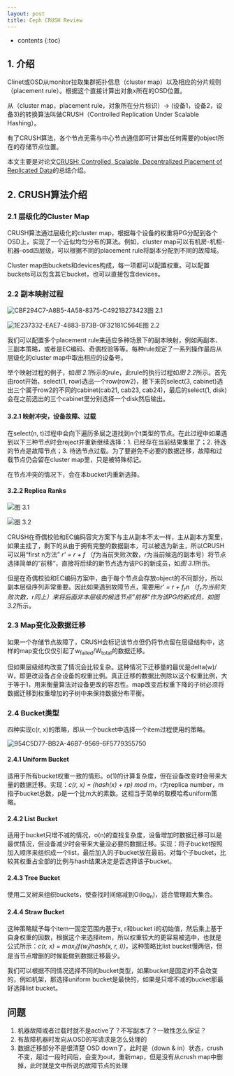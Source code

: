 ```yaml
---
layout: post
title: Ceph CRUSH Review
---
```


* contents
{:toc}

## 1. 介绍


Clinet或OSD从monitor拉取集群拓扑信息（cluster map）以及相应的分片规则（placement rule）。根据这个直接计算出对象x所在的OSD位置。

从（cluster map，placement rule，对象所在分片标识）-> (设备1，设备2，设备3)的转换算法叫做CRUSH（Controlled Replication Under Scalable Hashing）。

有了CRUSH算法，各个节点无需与中心节点通信即可计算出任何需要的object所在的存储节点位置。

本文主要是对论文[CRUSH: Controlled, Scalable, Decentralized Placement of Replicated Data](https://ceph.com/wp-content/uploads/2016/08/weil-crush-sc06.pdf)的总结介绍。



## 2. CRUSH算法介绍



### 2.1 层级化的Cluster Map

CRUSH算法通过层级化的cluster map，根据每个设备的权重将PG分配到各个OSD上，实现了一个近似均匀分布的算法。例如，cluster map可以有机房-机柜-机器-osd四层级，可以根据不同的placement rule将副本分配到不同的故障域。

Cluster map由buckets和devices构成，每一项都可以配置权重。可以配置buckets可以包含其它bucket，也可以直接包含devices。



### 2.2 副本映射过程

![CBF294C7-A8B5-4A58-8375-C4921B273423](https://ws2.sinaimg.cn/large/006tNc79ly1fgaghyjhn1j30b704ft9o.jpg)图 2.1

![1E237332-EAE7-4883-B73B-0F32181C564E](https://ws4.sinaimg.cn/large/006tNc79ly1fgagkhd1dfj30rj0cln0t.jpg)图 2.2

我们可以配置多个placement rule来适应多种场景下的副本映射，例如两副本、三副本策略，或者是EC编码、奇偶校验等等。每种rule规定了一系列操作最后从层级化的cluster map中取出相应的设备号。

举个映射过程的例子，如*图 2.1*所示的rule，此rule的执行过程如*图 2.2*所示。首先由root开始，select(1, row)选出一个row(row2)，接下来的select(3, cabinet)选出三个属于row2的不同的cabinet(cab21, cab23, cab24)，最后的select(1, disk)会在之前选出的三个cabinet里分别选择一个disk然后输出。



#### 3.2.1 映射冲突，设备故障、过载



在select(n, t)过程中会向下遍历多层之道找到n个t类型的节点。在此过程中如果遇到以下三种节点时会reject并重新继续选择：1. 已经存在当前结果集里了；2. 待选的节点是故障节点；3. 待选节点过载。为了要避免不必要的数据迁移，故障和过载节点仍会留在cluster map里，只是被特殊标记。

在节点冲突的情况下，会在本bucket内重新选择。



#### 3.2.2 Replica Ranks



![](https://ws3.sinaimg.cn/large/006tKfTcly1fgg83lm8yfj308z073wew.jpg)图 3.1



![](https://ws3.sinaimg.cn/large/006tKfTcly1fgg84nx93aj306z07wq3f.jpg)图 3.2



CRUSH在奇偶校验和EC编码容灾方案下与主从副本不太一样，主从副本方案里，如果主挂了，剩下的从由于拥有完整的数据副本，可以被选为新主，所以CRUSH可以用“first n方法” *r' = r + f* （*f*为当前失败次数，*r*为当前候选的副本号）将节点选择简单的”前移“，直接将后续的新节点选为该PG的新成员，如*图 3.1*所示。

但是在奇偶校验和EC编码方案中，由于每个节点会存放object的不同部分，所以副本层级序列非常重要。因此如果遇到故障节点，需要用*r' = r + f<sub>r</sub>n* （*f<sub>r</sub>*为当前失败次数，*r同上*）来将后面非本层级的候选节点”前移“作为该PG的新成员，如*图 3.2*所示。



### 2.3 Map变化及数据迁移

如果一个存储节点故障了，CRUSH会标记该节点但仍将节点留在层级结构中，这样的map变化仅仅引起了w<sub>failed</sub>/W<sub>total</sub>的数据迁移。

但如果层级结构改变了情况会比较复杂。这种情况下迁移量的最优是delta(w)/ W，即更改设备占全设备的权重比例。真正迁移的数据比例除以这个权重比例，大于等于1，用来衡量算法对设备更改的容忍性。map改变后权重下降的子树必须将数据迁移到权重增加的子树中来保持数据分布平衡。

### 2.4 Bucket类型

四种实现c(r, x)的策略，即从一个bucket中选择一个item过程使用的策略。

![954C5D77-BB2A-46B7-9569-6F5779355750](https://ws2.sinaimg.cn/large/006tNc79ly1fgaglm2fw4j30e303h0tn.jpg)

#### 2.4.1 Uniform Bucket

适用于所有bucket权重一致的情形。o(1)的计算复杂度，但在设备改变时会带来大量的数据迁移。实现：*c(r, x) = (hash(x) + rp) mod m*，r为replica number，m指子bucket总数，p是一个比m大的素数。这相当于简单的取模哈希uniform策略。

#### 2.4.2 List Bucket

适用于bucket只增不减的情况，o(n)的查找复杂度，设备增加时数据迁移可以是最优情况，但设备减少时会带来大量没必要的数据迁移。实现：将子bucket按照加入顺序来组织成一个list，最后加入的子bucket放在最前。对每个子bucket，比较其权重占全部的比例与hash结果决定是否选择该子bucket。

#### 2.4.3 Tree Bucket

使用二叉树来组织buckets，使查找时间缩减到O(log<sub>n</sub>)，适合管理超大集合。

#### 2.4.4 Straw Bucket

这种策略赋予每个item一固定范围内基于x, r和bucket i的初始值，然后乘上基于自身权重的因数，根据这个来选择item，所以权重较大的更容易被选中，也就是公式所示：*c(r, x) = max<sub>i</sub>(f(w<sub>i</sub>)hash(x, r, i))*，这种策略比list bucket慢两倍，但是当节点增删的时候能做到数据迁移最少。



我们可以根据不同情况选择不同的bucket类型，如果bucket是固定的不会改变的，例如机架，那选择uniform bucket是最快的，如果是只增不减的bucket那最好选择list bucket。



## 问题

1. 机器故障或者过载时就不是active了？不写副本了？一致性怎么保证？
2. 有故障机器时发向从OSD的写请求是怎么处理的
3. 数据迁移部分不是很清楚
   OSD down了，此时是（down & in）状态，crush不变，超过一段时间后，会变为out，重新map，但是没有从crush map中删掉，此时就是文中所说的故障节点的处理
